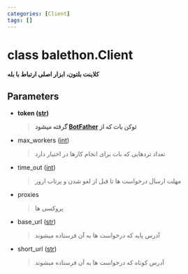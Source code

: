 ```yaml
---
categories: [Client]
tags: []
---
```


<h1>class balethon.<strong>Client</strong></h1>

<p align="left" dir="rtl"><strong>کلاینت بلتون، ابزار اصلی ارتباط با بله</strong></p>

<h2>Parameters</h2>

<ul>
<li><strong>token (<a href="https://docs.python.org/3/library/stdtypes.html#str">str</a>)</strong><blockquote dir="rtl">
<p><strong>توکن بات که از <a href="https://ble.ir/botfather">BotFather</a> گرفته میشود</strong></p>
</blockquote>
</li>
</ul>
<ul>
<li>max_workers (<a href="https://docs.python.org/3/library/functions.html#int">int</a>)<blockquote dir="rtl">
<p>تعداد تردهایی که بات برای انجام کارها در اختیار دارد</p>
</blockquote>
</li>
</ul>
<ul>
<li>time_out (<a href="https://docs.python.org/3/library/functions.html#int">int</a>)<blockquote dir="rtl">
<p>مهلت ارسال درخواست ها تا قبل از لغو شدن و پرتاب ارور</p>
</blockquote>
</li>
</ul>
<ul>
<li>proxies<blockquote dir="rtl">
<p>پروکسی ها</p>
</blockquote>
</li>
</ul>
<ul>
<li>base_url (<a href="https://docs.python.org/3/library/stdtypes.html#str">str</a>)<blockquote dir="rtl">
<p>آدرس پایه که درخواست ها به آن فرستاده میشوند</p>
</blockquote>
</li>
</ul>
<ul>
<li>short_url (<a href="https://docs.python.org/3/library/stdtypes.html#str">str</a>)<blockquote dir="rtl">
<p>آدرس کوتاه که درخواست ها به آن فرستاده میشوند</p>
</blockquote>
</li>
</ul>